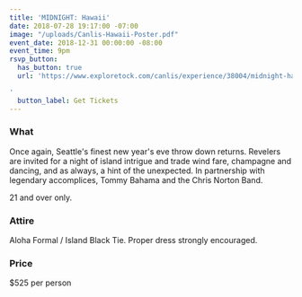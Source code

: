 ```yaml
---
title: 'MIDNIGHT: Hawaii'
date: 2018-07-28 19:17:00 -07:00
image: "/uploads/Canlis-Hawaii-Poster.pdf"
event_date: 2018-12-31 00:00:00 -08:00
event_time: 9pm
rsvp_button:
  has_button: true
  url: 'https://www.exploretock.com/canlis/experience/38004/midnight-hawaii-a-canlis-new-year%27s-eve-party

'
  button_label: Get Tickets
---
```


### What

Once again, Seattle's finest new year's eve throw down returns. Revelers are invited for a night of island intrigue and trade wind fare, champagne and dancing, and as always, a hint of the unexpected. In partnership with legendary accomplices, Tommy Bahama and the Chris Norton Band.

21 and over only.

### Attire

Aloha Formal / Island Black Tie. Proper dress strongly encouraged.

### Price

$525 per person

